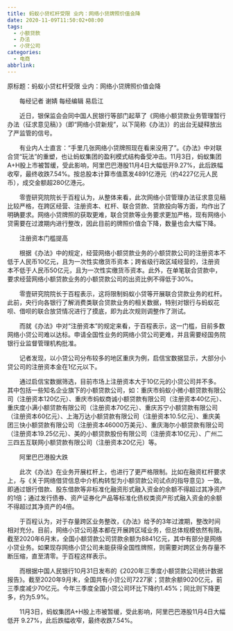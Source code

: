 ```yaml
---
title: 蚂蚁小贷杠杆受限 业内：网络小贷牌照价值会降
date: 2020-11-09T11:50:02+08:00
tags:
  - 小额贷款
  - 办法
  - 小贷公司
categories:
  - 电商
abbrlink:
---
```


原标题：蚂蚁小贷杠杆受限 业内：网络小贷牌照价值会降

　　每经记者 谢婧    每经编辑 易启江

　　近日，银保监会会同中国人民银行等部门起草了《网络小额贷款业务管理暂行办法（征求意见稿）》（即“网络小贷新规”，以下简称《办法》）的出台无疑释放出了严监管的信号。

　　有业内人士直言：“手里几张网络小贷牌照现在看来没用了”。《办法》中对联合贷“玩法”的重塑，也让蚂蚁集团的盈利模式结构备受冲击。11月3日，蚂蚁集团A+H股上市被暂缓，受此影响，阿里巴巴港股11月4日大幅低开9.27%，此后跌幅收窄，最终收跌7.54%。按总股本计算市值蒸发4891亿港元（约4227亿元人民币），成交金额超280亿港元。

　　零壹研究院院长于百程认为，从整体来看，此次网络小贷管理办法征求意见稿比较严格，在跨区经营、注册资本、杠杆、联合贷款、贷款投向等方面，均作出了明确要求。网络小贷牌照的获取更难，联合贷款等业务要求更加严格，现有网络小贷需要在过渡期内进行整改，因此目前的牌照价值会下降，数量也会大幅下降。

　　注册资本门槛提高

　　根据《办法》中的规定，经营网络小额贷款业务的小额贷款公司的注册资本不低于人民币10亿元，且为一次性实缴货币资本；跨省级行政区域经营的，注册资本不低于人民币50亿元，且为一次性实缴货币资本。此外，在单笔联合贷款中，要求经营网络小额贷款业务的小额贷款公司的出资比例不得低于30%。

　　零壹研究院院长于百程表示，这将限制蚂蚁小贷等开展联合贷款业务的杠杆。此前，央行向各银行了解消费类联合贷款业务的相关数据，特别对银行与蚂蚁花呗、借呗的联合放贷情况进行了摸底，即为此次规则调整作了测试。

　　而就《办法》中对“注册资本”的规定来看，于百程表示，这一门槛，目前多数网络小贷公司难以达标。申请全国性业务的网络小贷公司更难，并且需要经国务院银行业监督管理机构批准。

　　记者发现，以小贷公司分布较多的地区重庆为例，启信宝数据显示，大部分小贷公司的注册资本金在1亿元以下。

　　通过启信宝数据筛选，目前市场上注册资本大于10亿元的小贷公司并不多。其中包括一些知名企业旗下的小额贷款公司，如：重庆市蚂蚁小微小额贷款有限公司（注册资本120亿元）、重庆市蚂蚁商诚小额贷款有限公司（注册资本40亿元）、重庆度小满小额贷款有限公司（注册资本70亿元）、重庆苏宁小额贷款有限公司（注册资本60亿元）、上海万达小额贷款有限公司（注册资本10.5亿元）、重庆美团三快小额贷款有限公司（注册资本46000万美元）、重庆海尔小额贷款有限公司（注册资本19.25亿元）、美的小额贷款股份有限公司（注册资本10亿元）、广州二三四五互联网小额贷款有限公司（注册资本20亿元）等。

　　阿里巴巴港股大跌

　　此次《办法》在业务开展杠杆上，也进行了更严格限制。比如在融资杠杆要求上，与《关于网络借贷信息中介机构转型为小额贷款公司试点的指导意见》一致。即通过银行借款、股东借款等非标准化融资形式融入资金的余额不得超过其净资产的1倍；通过发行债券、资产证券化产品等标准化债权类资产形式融入资金的余额不得超过其净资产的4倍。

　　于百程认为，对于存量跨区业务整改，《办法》给予的3年过渡期，整改时间相对充分。目前，网络小贷公司基本都在开展跨区域业务，但总体规模依然有限。截至2020年6月末，全国小额贷款公司贷款余额为8841亿元，其中有部分是网络小贷业务。如果现存网络小贷公司未能获得全国性牌照，则需要对跨区业务存量不断压缩，直至清零。于百程这样表示。

　　而根据中国人民银行10月31日发布的《2020年三季度小额贷款公司统计数据报告》。截至2020年9月末，全国共有小贷公司7227家；贷款余额9020亿元，前三季度减少70亿元。今年三季度全国小贷公司环比下降约1.45%；同比则下降更多，约为5.9%。

　　11月3日，蚂蚁集团A+H股上市被暂缓，受此影响，阿里巴巴港股11月4日大幅低开 9.27%，此后跌幅收窄，最终收跌7.54%。